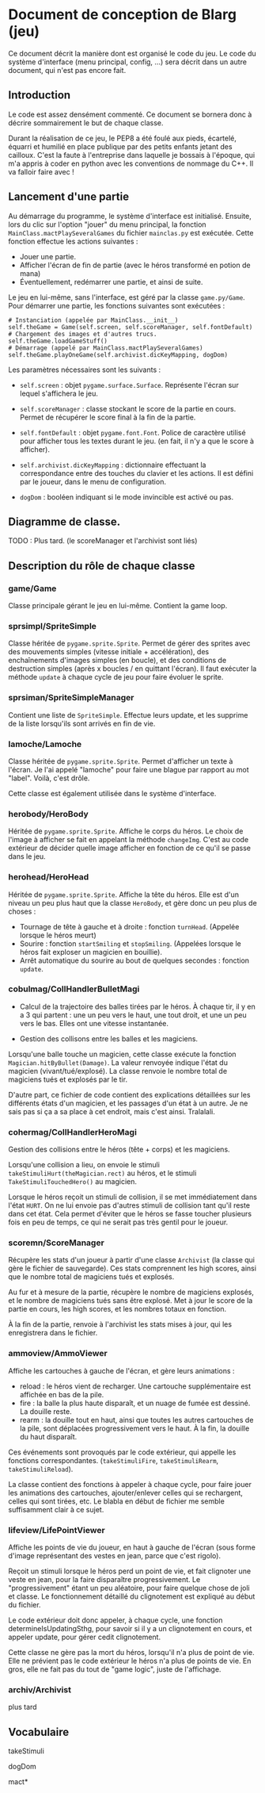 # Document de conception de Blarg (jeu) #

Ce document décrit la manière dont est organisé le code du jeu. Le code du système d'interface (menu principal, config, ...) sera décrit dans un autre document, qui n'est pas encore fait.

## Introduction ##

Le code est assez densément commenté. Ce document se bornera donc à décrire sommairement le but de chaque classe.

Durant la réalisation de ce jeu, le PEP8 a été foulé aux pieds, écartelé, équarri et humilié en place publique par des petits enfants jetant des cailloux. C'est la faute à l'entreprise dans laquelle je bossais à l'époque, qui m'a appris à coder en python avec les conventions de nommage du C++. Il va falloir faire avec !

## Lancement d'une partie ##

Au démarrage du programme, le système d'interface est initialisé. Ensuite, lors du clic sur l'option "jouer" du menu principal, la fonction `MainClass.mactPlaySeveralGames` du fichier `mainclas.py` est exécutée. Cette fonction effectue les actions suivantes :

 - Jouer une partie.
 - Afficher l'écran de fin de partie (avec le héros transformé en potion de mana)
 - Éventuellement, redémarrer une partie, et ainsi de suite.

Le jeu en lui-même, sans l'interface, est géré par la classe `game.py/Game`. Pour démarrer une partie, les fonctions suivantes sont exécutées :

    # Instanciation (appelée par MainClass.__init__)
    self.theGame = Game(self.screen, self.scoreManager, self.fontDefault)
    # Chargement des images et d'autres trucs.
    self.theGame.loadGameStuff()
    # Démarrage (appelé par MainClass.mactPlaySeveralGames)
    self.theGame.playOneGame(self.archivist.dicKeyMapping, dogDom)

Les paramètres nécessaires sont les suivants :

 - `self.screen` : objet `pygame.surface.Surface`. Représente l'écran sur lequel s'affichera le jeu.

 - `self.scoreManager` : classe stockant le score de la partie en cours. Permet de récupérer le score final à la fin de la partie.

 - `self.fontDefault` : objet `pygame.font.Font`. Police de caractère utilisé pour afficher tous les textes durant le jeu. (en fait, il n'y a que le score à afficher).

 - `self.archivist.dicKeyMapping` : dictionnaire effectuant la correspondance entre des touches du clavier et les actions. Il est défini par le joueur, dans le menu de configuration.

 - `dogDom` : booléen indiquant si le mode invincible est activé ou pas.

## Diagramme de classe. ##

TODO : Plus tard.
(le scoreManager et l'archivist sont liés)

## Description du rôle de chaque classe ##

### game/Game ###

Classe principale gérant le jeu en lui-même. Contient la game loop.

### sprsimpl/SpriteSimple ###

Classe héritée de `pygame.sprite.Sprite`. Permet de gérer des sprites avec des mouvements simples (vitesse initiale + accélération), des enchaînements d'images simples (en boucle), et des conditions de destruction simples (après x boucles / en quittant l'écran). Il faut exécuter la méthode `update` à chaque cycle de jeu pour faire évoluer le sprite.

### sprsiman/SpriteSimpleManager ###

Contient une liste de `SpriteSimple`. Effectue leurs update, et les supprime de la liste lorsqu'ils sont arrivés en fin de vie.

### lamoche/Lamoche ###

Classe héritée de `pygame.sprite.Sprite`. Permet d'afficher un texte à l'écran. Je l'ai appelé "lamoche" pour faire une blague par rapport au mot "label". Voilà, c'est drôle.

Cette classe est également utilisée dans le système d'interface.

### herobody/HeroBody ###

Héritée de `pygame.sprite.Sprite`. Affiche le corps du héros. Le choix de l'image à afficher se fait en appelant la méthode `changeImg`. C'est au code extérieur de décider quelle image afficher en fonction de ce qu'il se passe dans le jeu.

### herohead/HeroHead ###

Héritée de `pygame.sprite.Sprite`. Affiche la tête du héros. Elle est d'un niveau un peu plus haut que la classe `HeroBody`, et gère donc un peu plus de choses :

 - Tournage de tête à gauche et à droite : fonction `turnHead`. (Appelée lorsque le héros meurt)
 - Sourire : fonction `startSmiling` et `stopSmiling`. (Appelées lorsque le héros fait exploser un magicien en bouillie).
 - Arrêt automatique du sourire au bout de quelques secondes : fonction `update`.

### cobulmag/CollHandlerBulletMagi ###

 - Calcul de la trajectoire des balles tirées par le héros. À chaque tir, il y en a 3 qui partent : une un peu vers le haut, une tout droit, et une un peu vers le bas. Elles ont une vitesse instantanée.

 - Gestion des collisons entre les balles et les magiciens.

Lorsqu'une balle touche un magicien, cette classe exécute la fonction `Magician.hitByBullet(Damage)`. La valeur renvoyée indique l'état du magicien  (vivant/tué/explosé). La classe renvoie le nombre total de magiciens tués et explosés par le tir.

D'autre part, ce fichier de code contient des explications détaillées sur les différents états d'un magicien, et les passages d'un état à un autre.
Je ne sais pas si ça a sa place à cet endroit, mais c'est ainsi. Tralalali.

### cohermag/CollHandlerHeroMagi ###

Gestion des collisions entre le héros (tête + corps) et les magiciens.

Lorsqu'une collision a lieu, on envoie le stimuli `takeStimuliHurt(theMagician.rect)` au héros, et le stimuli `TakeStimuliTouchedHero()` au magicien.

Lorsque le héros reçoit un stimuli de collision, il se met immédiatement dans l'état `HURT`. On ne lui envoie pas d'autres stimuli de collision tant qu'il reste dans cet état. Cela permet d'éviter que le héros se fasse toucher plusieurs fois en peu de temps, ce qui ne serait pas très gentil pour le joueur.

### scoremn/ScoreManager ###

Récupère les stats d'un joueur à partir d'une classe `Archivist` (la classe qui gère le fichier de sauvegarde). Ces stats comprennent les high scores, ainsi que le nombre total de magiciens tués et explosés.

Au fur et à mesure de la partie, récupère le nombre de magiciens explosés, et le nombre de magiciens tués sans être explosé. Met à jour le score de la partie en cours, les high scores, et les nombres totaux en fonction.

À la fin de la partie, renvoie à l'archivist les stats mises à jour, qui les enregistrera dans le fichier.

### ammoview/AmmoViewer ###

Affiche les cartouches à gauche de l'écran, et gère leurs animations :

 - reload : le héros vient de recharger. Une cartouche supplémentaire est affichée en bas de la pile.
 - fire : la balle la plus haute disparaît, et un nuage de fumée est dessiné. La douille reste.
 - rearm : la douille tout en haut, ainsi que toutes les autres cartouches de la pile, sont déplacées progressivement vers le haut. À la fin, la douille du haut disparaît.

Ces événements sont provoqués par le code extérieur, qui appelle les fonctions correspondantes. (`takeStimuliFire`, `takeStimuliRearm`, `takeStimuliReload`).

La classe contient des fonctions à appeler à chaque cycle, pour faire jouer les animations des cartouches, ajouter/enlever celles qui se rechargent, celles qui sont tirées, etc. Le blabla en début de fichier me semble suffisamment clair à ce sujet.

### lifeview/LifePointViewer ###

Affiche les points de vie du joueur, en haut à gauche de l'écran (sous forme d'image représentant des vestes en jean, parce que c'est rigolo).

Reçoit un stimuli lorsque le héros perd un point de vie, et fait clignoter une veste en jean, pour la faire disparaître progressivement. Le "progressivement" étant un peu aléatoire, pour faire quelque chose de joli et classe. Le fonctionnement détaillé du clignotement est expliqué au début du fichier.

Le code extérieur doit donc appeler, à chaque cycle, une fonction determineIsUpdatingSthg, pour savoir si il y a un clignotement en cours, et appeler update, pour gérer cedit clignotement.

Cette classe ne gère pas la mort du héros, lorsqu'il n'a plus de point de vie. Elle ne prévient pas le code extérieur le héros n'a plus de points de vie. En gros, elle ne fait pas du tout de "game logic", juste de l'affichage.





### archiv/Archivist ###

plus tard


## Vocabulaire ##

takeStimuli

dogDom

mact*
